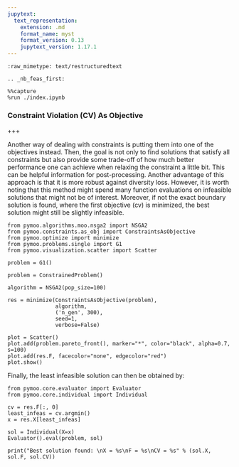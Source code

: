 ```yaml
---
jupytext:
  text_representation:
    extension: .md
    format_name: myst
    format_version: 0.13
    jupytext_version: 1.17.1
---
```


```{raw-cell}
:raw_mimetype: text/restructuredtext

.. _nb_feas_first:
```

```{code-cell} ipython3
%%capture
%run ./index.ipynb
```

### Constraint Violation (CV) As Objective

+++

Another way of dealing with constraints is putting them into one of the objectives instead. Then, the goal is not only to find solutions that satisfy all constraints but also provide some trade-off of how much better performance one can achieve when relaxing the constraint a little bit. This can be helpful information for post-processing. Another advantage of this approach is that it is more robust against diversity loss. However, it is worth noting that this method might spend many function evaluations on infeasible solutions that might not be of interest. Moreover, if not the exact boundary solution is found, where the first objective (cv) is minimized, the best solution might still be slightly infeasible.

```{code-cell} ipython3
from pymoo.algorithms.moo.nsga2 import NSGA2
from pymoo.constraints.as_obj import ConstraintsAsObjective
from pymoo.optimize import minimize
from pymoo.problems.single import G1
from pymoo.visualization.scatter import Scatter

problem = G1()

problem = ConstrainedProblem()

algorithm = NSGA2(pop_size=100)

res = minimize(ConstraintsAsObjective(problem),
               algorithm,
               ('n_gen', 300),
               seed=1,
               verbose=False)

plot = Scatter()
plot.add(problem.pareto_front(), marker="*", color="black", alpha=0.7, s=100)
plot.add(res.F, facecolor="none", edgecolor="red")
plot.show()
```

Finally, the least infeasible solution can then be obtained by:

```{code-cell} ipython3
from pymoo.core.evaluator import Evaluator
from pymoo.core.individual import Individual

cv = res.F[:, 0]
least_infeas = cv.argmin()
x = res.X[least_infeas]

sol = Individual(X=x)
Evaluator().eval(problem, sol)

print("Best solution found: \nX = %s\nF = %s\nCV = %s" % (sol.X, sol.F, sol.CV))
```

